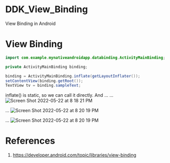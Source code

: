 # DDK_View_Binding
View Binding in Android

# View Binding

```Java
import com.example.mynativeandroidapp.databinding.ActivityMainBinding;

private ActivityMainBinding binding;

binding = ActivityMainBinding.inflate(getLayoutInflater());
setContentView(binding.getRoot());
TextView tv = binding.sampleText;
```

inflate() is static, so we can call it directly.
And ...
...
![Screen Shot 2022-05-22 at 8 18 21 PM](https://user-images.githubusercontent.com/67073582/169694747-79ea278e-340d-44cc-ac3f-859c9336e7a1.png)

...
![Screen Shot 2022-05-22 at 8 20 19 PM](https://user-images.githubusercontent.com/67073582/169694810-7408b89b-57db-486a-9bbc-2cbda3e36ca7.png)

...
![Screen Shot 2022-05-22 at 8 20 19 PM](https://user-images.githubusercontent.com/67073582/169695220-d7a6808f-9cfc-4e02-8f43-402728233290.png)


# References
1. https://developer.android.com/topic/libraries/view-binding
